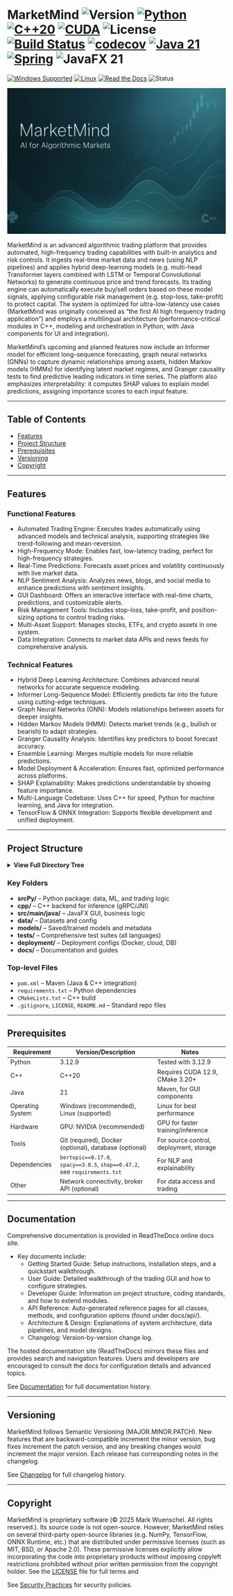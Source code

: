 # MarketMind ![Version](https://img.shields.io/badge/Version-2.0.0-8A2BE2) [![Python](https://img.shields.io/badge/Python-3.12-3776AB?style=flat-square&logo=python)](https://www.python.org/) [![C++20](https://img.shields.io/badge/C%2B%2B-20-00599C?style=flat-square&logo=cplusplus)](https://isocpp.org/) [![CUDA](https://img.shields.io/badge/CUDA-12.9-76B900?style=flat-square&logo=nvidia)](https://developer.nvidia.com/cuda-toolkit) ![License](https://img.shields.io/badge/license-Proprietary-red) [![Build Status](https://img.shields.io/github/actions/workflow/status/Nalakram/QuantAIvus/ci.yml?branch=main)](https://github.com/Nalakram/QuantAIvus/actions) [![codecov](https://codecov.io/gh/MindForgeLabs/MarketMind/graph/badge.svg?token=LIJZD4YCFB)](https://codecov.io/gh/MindForgeLabs/MarketMind) [![Java 21](https://img.shields.io/badge/Java-21-007396?style=flat-square&logo=openjdk)](https://www.oracle.com/java/technologies/downloads/#java21) [![Spring](https://img.shields.io/badge/Spring-3.5.0-6DB33F?style=flat-square&logo=spring&logoColor=white)](https://spring.io/) ![JavaFX 21](https://img.shields.io/badge/JavaFX-21-3873B3?style=flat-square)
 [![Windows Supported](https://custom-icon-badges.demolab.com/badge/Windows-Supported-0078D6?logo=windows11&logoColor=white)](https://www.microsoft.com/windows) [![Linux](https://img.shields.io/badge/Linux-Tested-FCC624?style=flat-square&logo=linux)](https://kernel.org/) [![Read the Docs](https://img.shields.io/badge/docs-Read_the_Docs-8CA1AF?logo=readthedocs)](https://marketmind-docs.readthedocs.io/en/latest/) ![Status](https://img.shields.io/badge/status-development-FFA500?style=flat-square)

![MarketMind Banner](https://raw.githubusercontent.com/Nalakram/marketmind-docs/main/docs/source/images/banner1.png)

MarketMind is an advanced algorithmic trading platform that provides automated, high-frequency trading capabilities with built-in analytics and risk 
controls. It ingests real-time market data and news (using NLP pipelines) and applies hybrid deep-learning models (e.g. multi-head Transformer layers 
combined with LSTM or Temporal Convolutional Networks) to generate continuous price and trend forecasts. 
Its trading engine can automatically execute buy/sell orders based on these model signals, applying configurable risk management (e.g. stop-loss, 
take-profit) to protect capital. The system is optimized for ultra-low-latency use cases (MarketMind was originally conceived as “the first AI high 
frequency trading application”) and employs a multilingual architecture (performance-critical modules in C++, modeling and orchestration in Python, with Java 
components for UI and integration). 

MarketMind’s upcoming and planned features now include an Informer model for efficient long-sequence forecasting, graph neural networks (GNNs) to capture 
dynamic relationships among assets, hidden Markov models (HMMs) for identifying latent market regimes, and Granger causality tests to find predictive 
leading indicators in time series. The platform also emphasizes interpretability: it computes SHAP values to explain model predictions, assigning importance 
scores to each input feature.

---

## Table of Contents
- [Features](#features)
- [Project Structure](#project-structure)
- [Prerequisites](#prerequisites)
- [Versioning](#versioning)
- [Copyright](#copyright)

---

## Features

### Functional Features

- Automated Trading Engine: Executes trades automatically using advanced models and technical analysis, supporting strategies like trend-following and 
mean-reversion.
- High-Frequency Mode: Enables fast, low-latency trading, perfect for high-frequency strategies.
- Real-Time Predictions: Forecasts asset prices and volatility continuously with live market data.
- NLP Sentiment Analysis: Analyzes news, blogs, and social media to enhance predictions with sentiment insights.
- GUI Dashboard: Offers an interactive interface with real-time charts, predictions, and customizable alerts.
- Risk Management Tools: Includes stop-loss, take-profit, and position-sizing options to control trading risks.
- Multi-Asset Support: Manages stocks, ETFs, and crypto assets in one system.
- Data Integration: Connects to market data APIs and news feeds for comprehensive analysis.

### Technical Features

- Hybrid Deep Learning Architecture: Combines advanced neural networks for accurate sequence modeling.
- Informer Long-Sequence Model: Efficiently predicts far into the future using cutting-edge techniques.
- Graph Neural Networks (GNN): Models relationships between assets for deeper insights.
- Hidden Markov Models (HMM): Detects market trends (e.g., bullish or bearish) to adapt strategies.
- Granger Causality Analysis: Identifies key predictors to boost forecast accuracy.
- Ensemble Learning: Merges multiple models for more reliable predictions.
- Model Deployment & Acceleration: Ensures fast, optimized performance across platforms.
- SHAP Explainability: Makes predictions understandable by showing feature importance.
- Multi-Language Codebase: Uses C++ for speed, Python for machine learning, and Java for integration.
- TensorFlow & ONNX Integration: Supports flexible development and unified deployment.

---

## Project Structure

<details>
<summary><strong>View Full Directory Tree</strong></summary>

```
MarketMind/
├── srcPy/           # Python: data pipeline, ML, trading logic
├── cpp/             # C++ backend: high-performance inference
├── src/
│   ├── main/
│   │   ├── java/        # JavaFX UI & business logic
│   │   └── resources/   # UI layouts (FXML), CSS, configs
│   └── test/            # Java tests & test resources
├── data/            # Datasets: raw, processed, config
├── models/          # Trained models, metadata, evaluation
├── tests/           # Python, C++, Java, and integration tests
├── deployment/      # Docker, InfluxDB, deployment configs
├── docs/            # Documentation, guides, images
├── scripts/         # Build & helper scripts
├── libs/            # Native libraries (e.g., JNI)
├── pom.xml          # Maven config
├── requirements.txt # Python dependencies
├── CMakeLists.txt   # C++ build config
├── README.md, LICENSE, .gitignore, etc.
```

</details>

### Key Folders

* **srcPy/** – Python package: data, ML, and trading logic
* **cpp/** – C++ backend for inference (gRPC/JNI)
* **src/main/java/** – JavaFX GUI, business logic
* **data/** – Datasets and config
* **models/** – Saved/trained models and metadata
* **tests/** – Comprehensive test suites (all languages)
* **deployment/** – Deployment configs (Docker, cloud, DB)
* **docs/** – Documentation and guides

### Top-level Files

* `pom.xml` – Maven (Java & C++ integration)
* `requirements.txt` – Python dependencies
* `CMakeLists.txt` – C++ build
* `.gitignore`, `LICENSE`, `README.md` – Standard repo files

---

## Prerequisites

| Requirement      | Version/Description                                                        | Notes                                   |
|------------------|----------------------------------------------------------------------------|-----------------------------------------|
| Python           | 3.12.9                                                                     | Tested with 3.12.9                      |
| C++              | C++20                                                                      | Requires CUDA 12.9, CMake 3.20+         |
| Java             | 21                                                                         | Maven, for GUI components               |
| Operating System | Windows (recommended), Linux (supported)                                   | Linux for best performance              |
| Hardware         | GPU: NVIDIA (recommended)                                                  | GPU for faster training/inference       |
| Tools            | Git (required), Docker (optional), database (optional)                     | For source control, deployment, storage |
| Dependencies     | `bertopic==0.17.0`, `spacy==3.8.5`, `shap==0.47.2`, see `requirements.txt` | For NLP and explainability              |
| Other            | Network connectivity, broker API (optional)                                | For data access and trading             |

---

## Documentation

Comprehensive documentation is provided in ReadTheDocs online docs site.
- Key documents include:
  - Getting Started Guide: Setup instructions, installation steps, and a quickstart walkthrough.
  - User Guide: Detailed walkthrough of the trading GUI and how to configure strategies.
  - Developer Guide: Information on project structure, coding standards, and how to extend modules.
  - API Reference: Auto-generated reference pages for all classes, methods, and configuration options (found under docs/api/).
  - Architecture & Design: Explanations of system architecture, data pipelines, and model designs.
  - Changelog: Version-by-version change log.
   
The hosted documentation site (ReadTheDocs) mirrors these files and provides search and navigation features. Users and developers are 
encouraged to consult the docs for configuration details and advanced topics.

<p>See <a href="https://marketmind-docs.readthedocs.io/en/latest/">Documentation</a> for full documentation history.</p>

---

## Versioning

MarketMind follows Semantic Versioning (MAJOR.MINOR.PATCH). New features that are backward-compatible increment the minor version, bug fixes increment the 
patch version, and any breaking changes would increment the major version. Each release has corresponding notes in the changelog.
<p>See <a href="https://marketmind-docs.readthedocs.io/en/latest/CHANGELOG.html">Changelog</a> for full changelog history.</p>

---

## Copyright

MarketMind is proprietary software (© 2025 Mark Wuenschel. All rights reserved.). Its source code is not open-source. However, MarketMind relies on 
several third-party open-source libraries (e.g. NumPy, TensorFlow, ONNX Runtime, etc.) that are distributed under permissive licenses (such as MIT, BSD, or 
Apache 2.0). These permissive licenses explicitly allow incorporating the code into proprietary products without imposing copyleft restrictions prohibited 
without prior written permission from the copyright holder.
See the [LICENSE](LICENSE) file for full terms and <p>See <a href="https://marketmind-docs.readthedocs.io/en/latest/security_practices.html">Security 
Practices</a> for security policies.</p>


